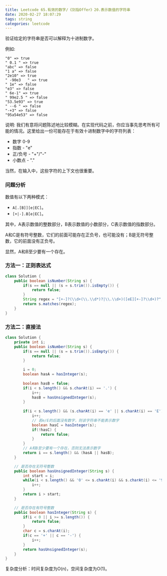 ```yaml
---
title: Leetcode 65.有效的数字/《剑指Offer》20.表示数值的字符串
date: 2020-02-27 18:07:29
tags: string
categories: leetcode
---
```


验证给定的字符串是否可以解释为十进制数字。

<!--more-->

例如:

```
"0" => true
" 0.1 " => true
"abc" => false
"1 a" => false
"2e10" => true
" -90e3   " => true
" 1e" => false
"e3" => false
" 6e-1" => true
" 99e2.5 " => false
"53.5e93" => true
" --6 " => false
"-+3" => false
"95a54e53" => false
```

说明: 我们有意将问题陈述地比较模糊。在实现代码之前，你应当事先思考所有可能的情况。这里给出一份可能存在于有效十进制数字中的字符列表：

* 数字 0-9
* 指数 - "e"
* 正/负号 - "+"/"-"
* 小数点 - "."

当然，在输入中，这些字符的上下文也很重要。

<!--more-->

### 问题分析

数值有以下两种模式：

* `A[.[B]][e|EC]`。
* `[+|-].B[e|EC]`。

其中，A表示数值的整数部分，B表示数值的小数部分，C表示数值的指数部分。

A和C是有符号整数，它们的前面可能存在正负号，也可能没有；B是无符号整数，它的前面没有正负号。

显然，A和B至少要有一个存在。

### 方法一：正则表达式

```java
class Solution {
    public boolean isNumber(String s) {
        if(s == null || (s = s.trim()).isEmpty()) {
            return false;
        }
        String regex = "[+-]?(\\d+(\\.\\d*)?|\\.\\d+)([eE][+-]?\\d+)?";
        return s.matches(regex);
    }
}
```

### 方法二：直接法

```java
class Solution {
    private int i;
    public boolean isNumber(String s) {
        if(s == null || (s = s.trim()).isEmpty()) {
            return false;
        }

        i = 0;
        boolean hasA = hasInteger(s);
      
        boolean hasB = false;
        if(i < s.length() && s.charAt(i) == '.') {
            i++;
            hasB = hasUnsignedInteger(s);
        }
        
        if(i < s.length() && (s.charAt(i) == 'e' || s.charAt(i) == 'E')) {
            i++;
            // 若e/E的后面没有数字，则该字符串不能表示数字
            boolean hasC = hasInteger(s);
            if(!hasC) {
                return false;
            }  
        }
        // A和B至少要有一个存在，否则无法表示数字
        return i == s.length() && (hasA || hasB);
    }

    // 是否存在无符号整数
    public boolean hasUnsignedInteger(String s) {
        int start = i;
        while(i < s.length() && '0' <= s.charAt(i) && s.charAt(i) <= '9') {
            i++;
        }
        return i > start;
    }

    // 是否存在有符号整数
    public boolean hasInteger(String s) {
        if(i < 0 || i >= s.length()) {
            return false;
        }
        char c = s.charAt(i);
        if(c == '+' || c == '-') {
            i++;
        }
        return hasUnsignedInteger(s);
    }
}
```

复杂度分析：时间复杂度为O(n)，空间复杂度为O(1)。





